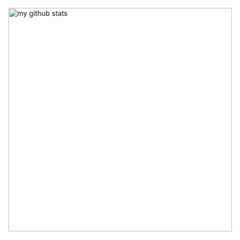 <p >
<img src="https://github-readme-stats.vercel.app/api?username=fouink&show_icons=true&theme=dracula" alt="my github stats" width="450"/>
</p>
